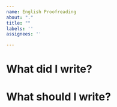 ```yaml
---
name: English Proofreading
about: "."
title: ""
labels: ''
assignees: ''

---
```


# What did I write?

# What should I write?

